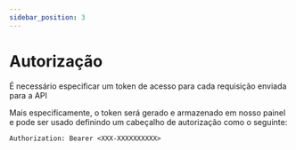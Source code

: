 ```yaml
---
sidebar_position: 3
---
```


# Autorização

É necessário especificar um token de acesso para cada requisição enviada para a API

Mais especificamente, o token será gerado e armazenado em nosso painel e pode ser usado definindo um cabeçalho de autorização como o seguinte:

```
Authorization: Bearer <XXX-XXXXXXXXXX>
```